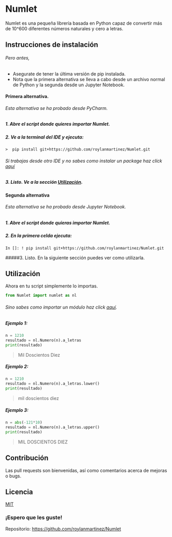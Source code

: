 # Numlet

Numlet es una pequeña librería basada en Python capaz de convertir más de 10^600 diferentes números naturales y cero a letras.

## Instrucciones de instalación 
###### Pero antes,
 - Asegurate de tener la última versión de pip instalada.
 - Nota que la primera alternativa se lleva a cabo desde un archivo normal de Python y la segunda desde un Jupyter Notebook.
#### Primera alternativa.
###### Esta alternativa se ha probado desde PyCharm.
##### 1. Abre el script donde quieres importar Numlet.
##### 2. Ve a la terminal del IDE y ejecuta:
    >  pip install git+https://github.com/roylanmartinez/Numlet.git
###### Si trabajas desde otro IDE y no sabes como instalar un package haz clíck [aquí](https://packaging.python.org/tutorials/installing-packages/)

##### 3. Listo. Ve a la sección [Utilización](#utilización). 

#### Segunda alternativa
###### Esta alternativa se ha probado desde Jupyter Notebook.
##### 1. Abre el script donde quieras importar Numlet.
##### 2. En la primera celda ejecuta:

    In []: ! pip install git+https://github.com/roylanmartinez/Numlet.git

#####3. Listo. En la siguiente sección puedes ver como utilizarla.
## Utilización 
Ahora en tu script simplemente lo importas.
```python
from Numlet import numlet as nl
```
###### Sino sabes como importar un módulo haz click [aquí](https://docs.python.org/3/tutorial/modules.html).

##### Ejemplo 1:
```python
n = 1210
resultado = nl.Numero(n).a_letras
print(resultado)
```
> Mil Doscientos Diez
##### Ejemplo 2:
```python
n = 1210
resultado = nl.Numero(n).a_letras.lower()
print(resultado)
```
 > mil doscientos diez
##### Ejemplo 3:
```python
n = abs(-121*10)
resultado = nl.Numero(n).a_letras.upper()
print(resultado)
```
> MIL DOSCIENTOS DIEZ
## Contribución
Las pull requests son bienvenidas, así como comentarios acerca de mejoras o bugs. 

## Licencia
[MIT](LICENSE)

   ### ¡Espero que les guste! 
   Repositorio: https://github.com/roylanmartinez/Numlet
